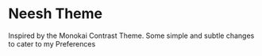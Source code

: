 # Neesh Theme

Inspired by the Monokai Contrast Theme. Some simple and subtle changes to cater to my Preferences

